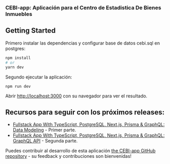 ### CEBI-app: Aplicación para el Centro de Estadistica De Bienes Inmuebles

## Getting Started

Primero instalar las dependencias y configurar base de datos cebi.sql en postgres:

```bash
npm install
# or
yarn dev
```

Segundo ejecutar la aplicación:

```
npm run dev
```

Abrir [http://localhost:3000](http://localhost:3000) con su navegador para ver el resultado.



## Recursos para seguir con los próximos releases:

- [Fullstack App With TypeScript, PostgreSQL, Next.js, Prisma & GraphQL: Data Modeling](https://www.prisma.io/blog/fullstack-nextjs-graphql-prisma-oklidw1rhw) - Primer parte.
- [Fullstack App With TypeScript, PostgreSQL, Next.js, Prisma & GraphQL: GraphQL API](https://www.prisma.io/blog/fullstack-nextjs-graphql-prisma-2-fwpc6ds155) - Segunda parte.

Puedes contribuir al desarrollo de esta aplicación [the CEBI-app GitHub repository](https://github.com/olmeiro/cebi-app) - su feedback y contribuciones son bienvenidas!




